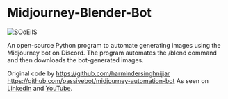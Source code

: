 # Midjourney-Blender-Bot
![SOoEiIS](https://user-images.githubusercontent.com/110620707/235405082-01be9472-2e53-4888-a3bb-daca425dbfd3.png)

An open-source Python program to automate generating images using the Midjourney bot on Discord. The program automates the /blend command and then downloads the bot-generated images.


Original code by https://github.com/harmindersinghnijjar
https://github.com/passivebot/midjourney-automation-bot
As seen on [LinkedIn](https://www.linkedin.com/posts/harmindersinghnijjar_sikhism-sikhi-punjab-activity-7058192758297022464-CPs6?utm_source=share&utm_medium=member_desktop) and [YouTube](https://www.youtube.com/watch?v=IJ0jNhrKQ34).

